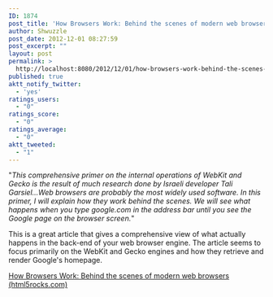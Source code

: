 ```yaml
---
ID: 1874
post_title: 'How Browsers Work: Behind the scenes of modern web browsers'
author: Shwuzzle
post_date: 2012-12-01 08:27:59
post_excerpt: ""
layout: post
permalink: >
  http://localhost:8080/2012/12/01/how-browsers-work-behind-the-scenes-of-modern-web-browsers/
published: true
aktt_notify_twitter:
  - 'yes'
ratings_users:
  - "0"
ratings_score:
  - "0"
ratings_average:
  - "0"
aktt_tweeted:
  - "1"
---
```

"<em>This comprehensive primer on the internal operations of WebKit and Gecko is the result of much research done by Israeli developer Tali Garsiel...Web browsers are probably the most widely used software. In this primer, I will explain how they work behind the scenes. We will see what happens when you type google.com in the address bar until you see the Google page on the browser screen.</em>"

This is a great article that gives a comprehensive view of what actually happens in the back-end of your web browser engine. The article seems to focus primarily on the WebKit and Gecko engines and how they retrieve and render Google's homepage.

<a href="http://www.html5rocks.com/en/tutorials/internals/howbrowserswork/">How Browsers Work: Behind the scenes of modern web browsers (html5rocks.com)</a>